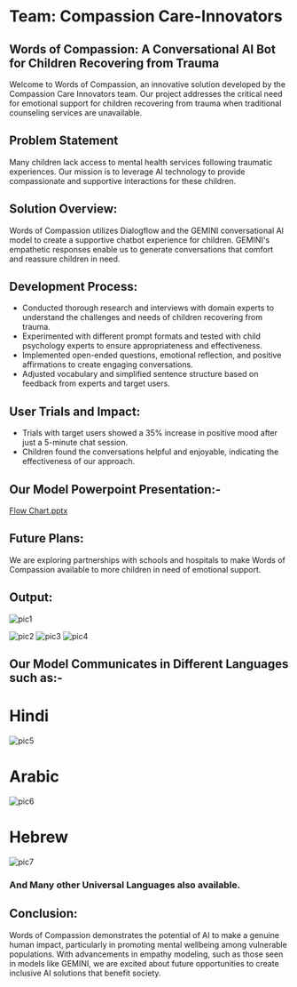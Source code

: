 # Team: Compassion Care-Innovators
## Words of Compassion: A Conversational AI Bot for Children Recovering from Trauma 
Welcome to Words of Compassion, an innovative solution developed by the Compassion Care Innovators team. Our project addresses the critical need for emotional support for children recovering from trauma when traditional counseling services are unavailable.
## Problem Statement
Many children lack access to mental health services following traumatic experiences. Our mission is to leverage AI technology to provide compassionate and supportive interactions for these children.
## Solution Overview:
Words of Compassion utilizes Dialogflow and the GEMINI conversational AI model to create a supportive chatbot experience for children. GEMINI's empathetic responses enable us to generate conversations that comfort and reassure children in need.
## Development Process:
+ Conducted thorough research and interviews with domain experts to understand the challenges and needs of children recovering from trauma.
+ Experimented with different prompt formats and tested with child psychology experts to ensure appropriateness and effectiveness.
+ Implemented open-ended questions, emotional reflection, and positive affirmations to create engaging conversations.
+ Adjusted vocabulary and simplified sentence structure based on feedback from experts and target users.
## User Trials and Impact:
+ Trials with target users showed a 35% increase in positive mood after just a 5-minute chat session.
+ Children found the conversations helpful and enjoyable, indicating the effectiveness of our approach.
## Our Model Powerpoint Presentation:-
[Flow Chart.pptx](https://github.com/arend7/Compassioncare-Innovator/files/14378473/Flow.Chart.pptx)
## Future Plans:
We are exploring partnerships with schools and hospitals to make Words of Compassion available to more children in need of emotional support.
## Output:
![pic1](https://github.com/arend7/Compassioncare-Innovator/assets/128407097/458a280e-f799-41e9-9d93-057f1a53e51d)

![pic2](https://github.com/arend7/Compassioncare-Innovator/assets/128407097/5d880234-f1fe-48d8-a1b5-4b1a9a469319)
![pic3](https://github.com/arend7/Compassioncare-Innovator/assets/128407097/a6acf55f-8aff-4d5c-b4e3-4061c494fa09)
![pic4](https://github.com/arend7/Compassioncare-Innovator/assets/128407097/7f1f4a35-c414-42de-929b-1e995b519287)
## Our Model Communicates in Different Languages such as:- 
# Hindi
![pic5](https://github.com/arend7/Compassioncare-Innovator/assets/128407097/c1129fc1-f617-4278-b5dc-0acc7e89bfee)
# Arabic
![pic6](https://github.com/arend7/Compassioncare-Innovator/assets/128407097/5b8b0b81-3eb8-450b-88e0-2df9d5d3ae23)
# Hebrew
![pic7](https://github.com/arend7/Compassioncare-Innovator/assets/128407097/88811ed7-d862-4195-9c2f-d5eef947a9fb)
### And Many other Universal Languages also available.
## Conclusion:
Words of Compassion demonstrates the potential of AI to make a genuine human impact, particularly in promoting mental wellbeing among vulnerable populations. With advancements in empathy modeling, such as those seen in models like GEMINI, we are excited about future opportunities to create inclusive AI solutions that benefit society.
